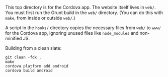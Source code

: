 This top directory is for the Cordova app. The website itself lives in `web/`.
You must first run the Grunt build in the `web/` directory.
(You can do this with `make`, from inside or outside `web/`.)

A script in the `hooks/` directory copies the necessary files from `web/` to `www/` for the Cordova app,
ignoring unused files like `node_modules` and non-minified JS.

Building from a clean slate:

```
git clean -fdx .
make
cordova platform add android
cordova build android
```
